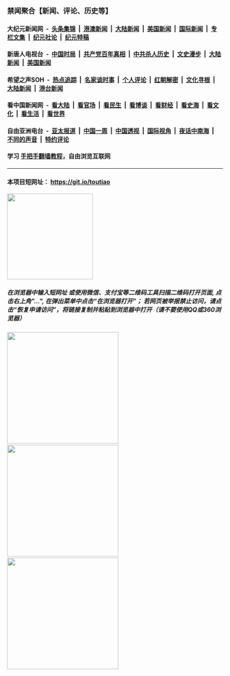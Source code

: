 ### 禁闻聚合【新闻、评论、历史等】

#### 大纪元新闻网 &nbsp;-&nbsp; [头条集锦](indexes/E头条集锦.md?t=03110332) &nbsp;|&nbsp; [港澳新闻](indexes/E港澳新闻.md?t=03110332)  &nbsp;|&nbsp; [大陆新闻](indexes/E大陆新闻.md?t=03110332) &nbsp;|&nbsp; [美国新闻](indexes/E美国新闻.md?t=03110332) &nbsp;|&nbsp; [国际新闻](indexes/E国际新闻.md?t=03110332) &nbsp;|&nbsp; [专栏文集](indexes/E专栏文集.md?t=03110332) &nbsp;|&nbsp; [纪元社论](indexes/E纪元社论.md?t=03110332) &nbsp;|&nbsp; [纪元特稿](indexes/E纪元特稿.md?t=03110332) 

#### 新唐人电视台 &nbsp;-&nbsp; [中国时局](indexes/N中国时局.md?t=03110332) &nbsp;|&nbsp; [共产党百年真相](indexes/N共产党百年真相.md?t=03110332) &nbsp;|&nbsp; [中共杀人历史](indexes/N中共杀人历史.md?t=03110332) &nbsp;|&nbsp; [文史漫步](indexes/N文史漫步.md?t=03110332) &nbsp;|&nbsp; [大陆新闻](indexes/N大陆新闻.md?t=03110332) &nbsp;|&nbsp; [美国新闻](indexes/N美国新闻.md?t=03110332)

#### 希望之声SOH &nbsp;-&nbsp; [热点追踪](indexes/H热点追踪.md?t=03110332) &nbsp;|&nbsp; [名家谈时事](indexes/H名家谈时事.md?t=03110332) &nbsp;|&nbsp; [个人评论](indexes/H个人评论.md?t=03110332)  &nbsp;|&nbsp; [红朝解密](indexes/H红朝解密.md?t=03110332) &nbsp;|&nbsp; [文化寻根](indexes/H文化寻根.md?t=03110332) &nbsp;|&nbsp; [大陆新闻](indexes/H大陆新闻.md?t=03110332) &nbsp;|&nbsp; [港台新闻](indexes/H港台新闻.md?t=03110332)

#### 看中国新闻网 &nbsp;-&nbsp; [看大陆](indexes/S看大陆.md?t=03110332) &nbsp;|&nbsp; [看官场](indexes/S看官场.md?t=03110332) &nbsp;|&nbsp; [看民生](indexes/S看民生.md?t=03110332)  &nbsp;|&nbsp; [看博谈](indexes/S看博谈.md?t=03110332) &nbsp;|&nbsp; [看财经](indexes/S看财经.md?t=03110332) &nbsp;|&nbsp; [看史海](indexes/S看史海.md?t=03110332) &nbsp;|&nbsp; [看文化](indexes/S看文化.md?t=03110332) &nbsp;|&nbsp; [看生活](indexes/S看生活.md?t=03110332) &nbsp;|&nbsp; [看世界](indexes/S看世界.md?t=03110332)

#### 自由亚洲电台 &nbsp;-&nbsp; [亚太报道](indexes/R亚太报道.md?t=03110332) &nbsp;|&nbsp; [中国一周](indexes/R中国一周.md?t=03110332) &nbsp;|&nbsp; [中国透视](indexes/R中国透视.md?t=03110332)  &nbsp;|&nbsp; [国际视角](indexes/R国际视角.md?t=03110332) &nbsp;|&nbsp; [夜话中南海](indexes/R夜话中南海.md?t=03110332) &nbsp;|&nbsp; [不同的声音](indexes/R不同的声音.md?t=03110332) &nbsp;|&nbsp; [特约评论](indexes/R特约评论.md?t=03110332)

#### 学习 [手把手翻墙教程](https://github.com/gfw-breaker/guides/wiki)，自由浏览互联网

----

#### 本项目短网址： https://git.io/toutiao
<img src="https://raw.githubusercontent.com/gfw-breaker/banned-news/master/scripts/img/qr.png" width="200px"/>  

##### 在浏览器中输入短网址 或使用微信、支付宝等二维码工具扫描二维码打开页面, 点击右上角"...", 在弹出菜单中点击“在浏览器打开”； 若网页被举报禁止访问，请点击“恢复申请访问”，将链接复制并粘贴到浏览器中打开（请不要使用QQ或360浏览器）

<img src="https://raw.githubusercontent.com/gfw-breaker/banned-news/master/scripts/img/1.png" width="260px"/> &nbsp; <img src="https://raw.githubusercontent.com/gfw-breaker/banned-news/master/scripts/img/2.png" width="260px"/> &nbsp; <img src="https://raw.githubusercontent.com/gfw-breaker/banned-news/master/scripts/img/3.png" width="260px"/>

